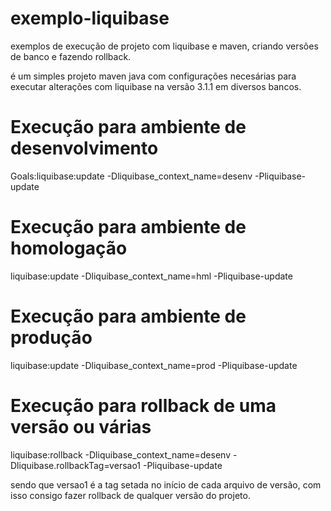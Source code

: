 # exemplo-liquibase
exemplos de execução de projeto com liquibase e maven, criando versões de banco e fazendo rollback.

é um simples projeto maven java com configurações necesárias para executar alterações com liquibase na versão 3.1.1 em diversos bancos.

# Execução para ambiente de desenvolvimento
Goals:liquibase:update -Dliquibase_context_name=desenv -Pliquibase-update

# Execução para ambiente de homologação
liquibase:update -Dliquibase_context_name=hml -Pliquibase-update

# Execução para ambiente de produção
liquibase:update -Dliquibase_context_name=prod -Pliquibase-update

# Execução para rollback de uma versão ou várias
liquibase:rollback -Dliquibase_context_name=desenv -Dliquibase.rollbackTag=versao1 -Pliquibase-update

sendo que versao1 é a tag setada no início de cada arquivo de versão, com isso consigo fazer rollback de qualquer versão do projeto.
